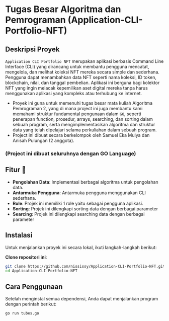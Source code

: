 # Tugas Besar Algoritma dan Pemrograman (Application-CLI-Portfolio-NFT)

## Deskripsi Proyek
```Application CLI Portfolio NFT``` merupakan aplikasi berbasis Command Line Interface (CLI) yang dirancang untuk membantu pengguna mencatat, mengelola, dan melihat koleksi NFT mereka secara simple dan sederhana. Pengguna dapat menambahkan data NFT seperti nama koleksi, ID token, blockchain, nilai, dan tanggal pembelian. Aplikasi ini berguna bagi kolektor NFT yang ingin melacak kepemilikan aset digital mereka tanpa harus menggunakan aplikasi yang kompleks atau terhubung ke internet.

- Proyek ini guna untuk memenuhi tugas besar mata kuliah Algoritma Pemrograman 2, yang di mana project ini juga membantu kami memahami struktur fundamental pengunaan dalam ```GO```, seperti penerapan function, prosedur, arrays, searching, dan sorting dalam sebuah program, serta mengimplementasikan algoritma dan struktur data yang telah dipelajari selama perkuliahan dalam sebuah program.
- Project ini dibuat secara berkelompok oleh Samuel Eka Mulya dan Anisah Pulungan (2 anggota).

### (Project ini dibuat seluruhnya dengan GO Language)

## Fitur 📝
- **Pengolahan Data**: Implementasi berbagai algoritma untuk pengolahan data.
- **Antarmuka Pengguna**: Antarmuka pengguna menggunakan CLI sederhana.
- **Role**: Projek ini memiliki 1 role yaitu sebagai pengguna aplikasi.
- **Sorting**: Projek ini dilengkapi sorting data dengan berbagai parameter
- **Searcing**: Projek ini dilengkapi searching data dengan berbagai parameter

## Instalasi
Untuk menjalankan proyek ini secara lokal, ikuti langkah-langkah berikut:

**Clone repositori ini**:
 ```bash
 git clone https://github.com/nississy/Application-CLI-Portfolio-NFT.git
 cd Application-CLI-Portfolio-NFT
 ```

## Cara Penggunaan
Setelah menginstal semua dependensi, Anda dapat menjalankan program dengan perintah berikut:
```bash
go run tubes.go
```
